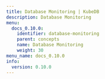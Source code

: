 ```yaml
---
title: Database Monitoring | KubeDB
description: Database Monitoring
menu:
  docs_0.10.0:
    identifier: database-monitoring
    parent: concepts
    name: Database Monitoring
    weight: 30
menu_name: docs_0.10.0
info:
  version: 0.10.0
---
```


